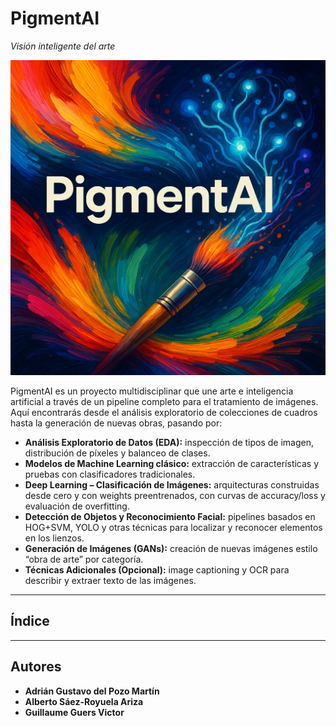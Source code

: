 # PigmentAI
*Visión inteligente del arte*


![Portada de PigmentAI](./pigmentAI)

PigmentAI es un proyecto multidisciplinar que une arte e inteligencia artificial a través de un pipeline completo para el tratamiento de imágenes. Aquí encontrarás desde el análisis exploratorio de colecciones de cuadros hasta la generación de nuevas obras, pasando por:

- **Análisis Exploratorio de Datos (EDA):** inspección de tipos de imagen, distribución de píxeles y balanceo de clases.  
- **Modelos de Machine Learning clásico:** extracción de características y pruebas con clasificadores tradicionales.  
- **Deep Learning – Clasificación de Imágenes:** arquitecturas construidas desde cero y con weights preentrenados, con curvas de accuracy/loss y evaluación de overfitting.  
- **Detección de Objetos y Reconocimiento Facial:** pipelines basados en HOG+SVM, YOLO y otras técnicas para localizar y reconocer elementos en los lienzos.  
- **Generación de Imágenes (GANs):** creación de nuevas imágenes estilo “obra de arte” por categoría.  
- **Técnicas Adicionales (Opcional):** image captioning y OCR para describir y extraer texto de las imágenes.

---

## Índice

---
## Autores

- **Adrián Gustavo del Pozo Martín**  
- **Alberto Sáez-Royuela Ariza**
- **Guillaume Guers Victor**
